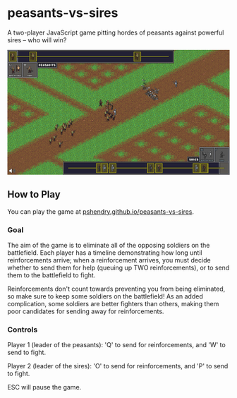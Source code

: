 peasants-vs-sires
=================

A two-player JavaScript game pitting hordes of peasants against powerful sires – who will win?

![Peasants vs Sires in action](/screenshots/screenshot2.png)

## How to Play

You can play the game at [pshendry.github.io/peasants-vs-sires](http://pshendry.github.io/peasants-vs-sires).

### Goal

The aim of the game is to eliminate all of the opposing soldiers on the battlefield. Each player
has a timeline demonstrating how long until reinforcements arrive; when a reinforcement arrives,
you must decide whether to send them for help (queuing up TWO reinforcements), or to send them
to the battlefield to fight.

Reinforcements don't count towards preventing you from being eliminated, so make sure to keep
some soldiers on the battlefield! As an added complication, some soldiers are better fighters
than others, making them poor candidates for sending away for reinforcements.

### Controls

Player 1 (leader of the peasants): 'Q' to send for reinforcements, and 'W' to send to fight.

Player 2 (leader of the sires): 'O' to send for reinforcements, and 'P' to send to fight.

ESC will pause the game.

